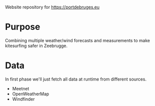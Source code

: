 Website repository for https://portdebruges.eu

# Purpose

Combining multiple weather/wind forecasts and measurements to make kitesurfing safer in Zeebrugge.

# Data

In first phase we'll just fetch all data at runtime from different sources.

* Meetnet
* OpenWeatherMap
* Windfinder
